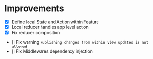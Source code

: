 #  Improvements

- [x] Define local State and Action within Feature
- [x] Local reducer handles app level action
- [x] Fix reducer composition
- [] Fix warning `Publishing changes from within view updates is not allowed`
- [] Fix Middlewares dependency injection

